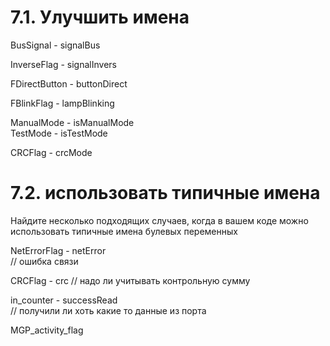 # 7.1. Улучшить имена

BusSignal - signalBus  

InverseFlag - signalInvers  

FDirectButton - buttonDirect  

FBlinkFlag - lampBlinking  

ManualMode - isManualMode  
TestMode - isTestMode

CRCFlag - crcMode

# 7.2.  использовать типичные имена
Найдите несколько подходящих случаев, когда в вашем коде можно использовать типичные имена булевых переменных  

NetErrorFlag - netError  
// ошибка связи

CRCFlag - crc
// надо ли учитывать контрольную сумму

 in_counter - successRead  
 // получили ли хоть какие то данные из порта
 




MGP_activity_flag
